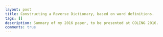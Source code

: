 ```yaml
---
layout: post
title: Constructing a Reverse Dictionary, based on word definitions.
tags: []
description: Summary of my 2016 paper, to be presented at COLING 2016. (Work in progress)
comments: true
---
```


